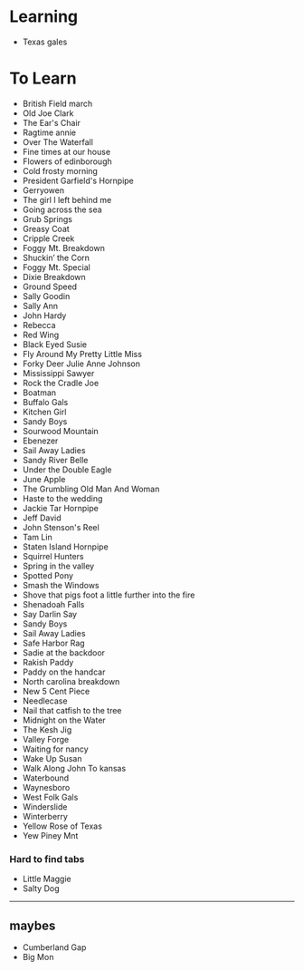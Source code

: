 
# Learning
* Texas gales

# To Learn
* British Field march
* Old Joe Clark
* The Ear's Chair
* Ragtime annie  
* Over The Waterfall
* Fine times at our house
* Flowers of edinborough
* Cold frosty morning
* President Garfield's Hornpipe
* Gerryowen
* The girl I left behind me
* Going across the sea
* Grub Springs
* Greasy Coat
* Cripple Creek
* Foggy Mt. Breakdown
* Shuckin’ the Corn
* Foggy Mt. Special
* Dixie Breakdown
* Ground Speed
* Sally Goodin
* Sally Ann
* John Hardy
* Rebecca
* Red Wing
* Black Eyed Susie
* Fly Around My Pretty Little Miss
* Forky Deer Julie Anne Johnson
* Mississippi Sawyer
* Rock the Cradle Joe
* Boatman
* Buffalo Gals
* Kitchen Girl
* Sandy Boys
* Sourwood Mountain
* Ebenezer
* Sail Away Ladies
* Sandy River Belle
* Under the Double Eagle
* June Apple
* The Grumbling Old Man And Woman
* Haste to the wedding
* Jackie Tar Hornpipe 
* Jeff David
* John Stenson's Reel
* Tam Lin
* Staten Island Hornpipe
* Squirrel Hunters
* Spring in the valley
* Spotted Pony 
* Smash the Windows
* Shove that pigs foot a little further into the fire
* Shenadoah Falls
* Say Darlin Say
* Sandy Boys
* Sail Away Ladies
* Safe Harbor Rag
* Sadie at the backdoor
* Rakish Paddy
* Paddy on the handcar
* North carolina breakdown
* New 5 Cent Piece
* Needlecase
* Nail that catfish to the tree
* Midnight on the Water
* The Kesh Jig
* Valley Forge
* Waiting for nancy
* Wake Up Susan
* Walk Along John To kansas
* Waterbound
* Waynesboro
* West Folk Gals
* Winderslide
* Winterberry
* Yellow Rose of Texas
* Yew Piney Mnt

### Hard to find tabs
* Little Maggie
* Salty Dog

***
## maybes

* Cumberland Gap
* Big Mon
